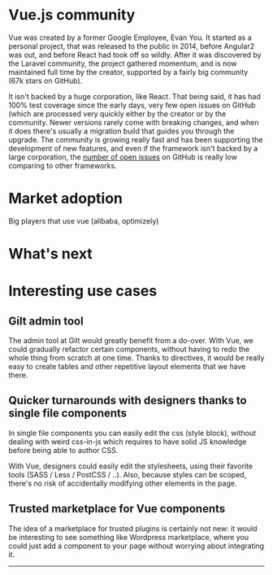 # Vue.js community

Vue was created by a former Google Employee, Evan You. It started as a personal project, that was released to the public in 2014, before Angular2 was out, and before React had took off so wildly. 
After it was discovered by the Laravel community, the project gathered momentum, and is now maintained full time by the creator, supported by a fairly big community (67k stars on GitHub).

It isn't backed by a huge corporation, like React. That being said, it has had 100% test coverage since the early days, very few open issues on GitHub (which are processed very quickly either by the creator or by the community. 
Newer versions rarely come with breaking changes, and when it does there's usually a migration build that guides you through the upgrade. 
The community is growing really fast and has been supporting the development of new features, and even if the framework isn't backed by a large corporation, the [number of open issues][issues] on GitHub is really low comparing to other frameworks. 

# Market adoption
Big players that use vue (alibaba, optimizely)

# What's next

# Interesting use cases 
## Gilt admin tool
The admin tool at Gilt would greatly benefit from a do-over. With Vue, we could gradually refactor certain components, without having to redo the whole thing from scratch at one time.
Thanks to directives, it would be really easy to create tables and other repetitive layout elements that we have there. 

## Quicker turnarounds with designers thanks to single file components
In single file components you can easily edit the css (style block), without dealing with weird css-in-js which requires to have solid JS knowledge before being able to author CSS.

With Vue, designers could easily edit the stylesheets, using their favorite tools (SASS / Less / PostCSS / ..). 
Also, because styles can be scoped, there's no risk of accidentally modifying other elements in the page.

## Trusted marketplace for Vue components

The idea of a marketplace for trusted plugins is certainly not new: it would be interesting to see something like Wordpress marketplace, where you could just add a component to your page without worrying about integrating it.

---

[issues]: https://github.com/vuejs/vue/issues
[stability]: http://blog.evanyou.me/2015/10/25/vuejs-re-introduction/#Stability